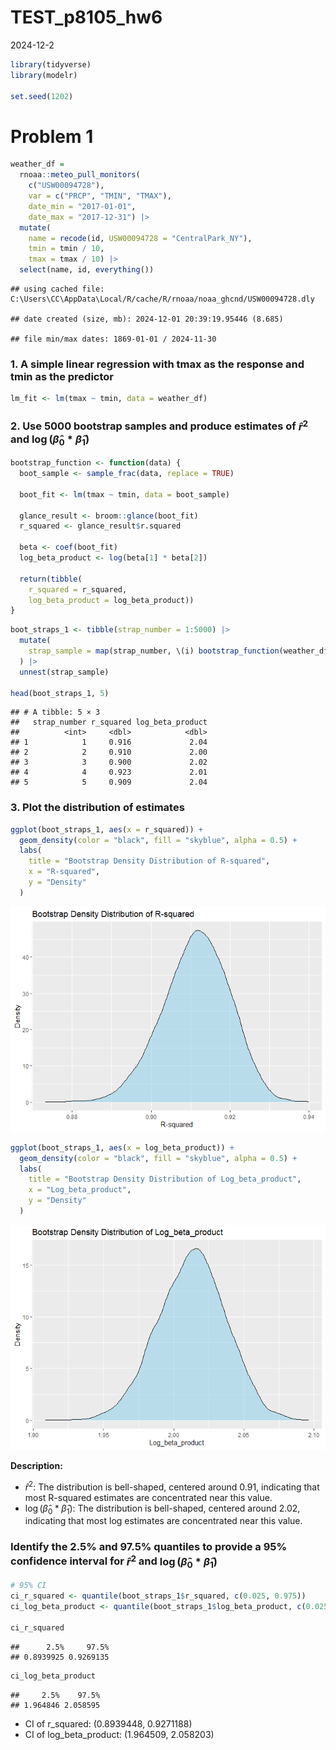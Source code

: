 TEST_p8105_hw6
================
2024-12-2

``` r
library(tidyverse)
library(modelr)

set.seed(1202)
```

# Problem 1

``` r
weather_df = 
  rnoaa::meteo_pull_monitors(
    c("USW00094728"),
    var = c("PRCP", "TMIN", "TMAX"), 
    date_min = "2017-01-01",
    date_max = "2017-12-31") |>
  mutate(
    name = recode(id, USW00094728 = "CentralPark_NY"),
    tmin = tmin / 10,
    tmax = tmax / 10) |>
  select(name, id, everything())
```

    ## using cached file: C:\Users\CC\AppData\Local/R/cache/R/rnoaa/noaa_ghcnd/USW00094728.dly

    ## date created (size, mb): 2024-12-01 20:39:19.95446 (8.685)

    ## file min/max dates: 1869-01-01 / 2024-11-30

### 1. A simple linear regression with tmax as the response and tmin as the predictor

``` r
lm_fit <- lm(tmax ~ tmin, data = weather_df)
```

### 2. Use 5000 bootstrap samples and produce estimates of $\hat{r}^2$ and $\log(\hat{\beta}_0 * \hat{\beta}_1)$

``` r
bootstrap_function <- function(data) {
  boot_sample <- sample_frac(data, replace = TRUE)
  
  boot_fit <- lm(tmax ~ tmin, data = boot_sample)

  glance_result <- broom::glance(boot_fit)
  r_squared <- glance_result$r.squared
  
  beta <- coef(boot_fit)
  log_beta_product <- log(beta[1] * beta[2])
  
  return(tibble(
    r_squared = r_squared, 
    log_beta_product = log_beta_product))
}
```

``` r
boot_straps_1 <- tibble(strap_number = 1:5000) |>
  mutate(
    strap_sample = map(strap_number, \(i) bootstrap_function(weather_df))
  ) |>
  unnest(strap_sample)

head(boot_straps_1, 5)
```

    ## # A tibble: 5 × 3
    ##   strap_number r_squared log_beta_product
    ##          <int>     <dbl>            <dbl>
    ## 1            1     0.916             2.04
    ## 2            2     0.910             2.00
    ## 3            3     0.900             2.02
    ## 4            4     0.923             2.01
    ## 5            5     0.909             2.04

### 3. Plot the distribution of estimates

``` r
ggplot(boot_straps_1, aes(x = r_squared)) +
  geom_density(color = "black", fill = "skyblue", alpha = 0.5) +
  labs(
    title = "Bootstrap Density Distribution of R-squared",
    x = "R-squared",
    y = "Density"
  )
```

![](p8105_hw6_lz3014_files/figure-gfm/unnamed-chunk-6-1.png)<!-- -->

``` r
ggplot(boot_straps_1, aes(x = log_beta_product)) +
  geom_density(color = "black", fill = "skyblue", alpha = 0.5) +
  labs(
    title = "Bootstrap Density Distribution of Log_beta_product",
    x = "Log_beta_product",
    y = "Density"
  )
```

![](p8105_hw6_lz3014_files/figure-gfm/unnamed-chunk-6-2.png)<!-- -->

**Description:**  
- $\hat{r}^2$: The distribution is bell-shaped, centered around 0.91,
indicating that most R-squared estimates are concentrated near this
value.  
- $\log(\hat{\beta}_0 * \hat{\beta}_1)$: The distribution is
bell-shaped, centered around 2.02, indicating that most log estimates
are concentrated near this value.

### Identify the 2.5% and 97.5% quantiles to provide a 95% confidence interval for $\hat{r}^2$ and $\log(\hat{\beta}_0 * \hat{\beta}_1)$

``` r
# 95% CI
ci_r_squared <- quantile(boot_straps_1$r_squared, c(0.025, 0.975))
ci_log_beta_product <- quantile(boot_straps_1$log_beta_product, c(0.025, 0.975))

ci_r_squared
```

    ##      2.5%     97.5% 
    ## 0.8939925 0.9269135

``` r
ci_log_beta_product
```

    ##     2.5%    97.5% 
    ## 1.964846 2.058595

- CI of r_squared: (0.8939448, 0.9271188)  
- CI of log_beta_product: (1.964509, 2.058203)
